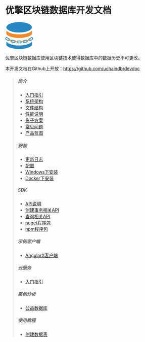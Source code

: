 # 优擎区块链数据库开发文档

![Logo](images/logo.png "logo")  

优擎区块链数据库使用区块链技术使得数据库中的数据历史不可更改。

本开发文档在Github上开放：<https://github.com/uchaindb/devdoc>

<blockquote>

##### 简介
- [入门指引](?file=01-简介/1-入门指引 "入门指引")
- [系统架构](?file=01-简介/2-系统架构 "系统架构")
- [文件结构](?file=01-简介/3-文件结构 "文件结构")
- [性能说明](?file=01-简介/4-性能说明 "性能说明")
- [影子方案](?file=01-简介/5-影子方案 "影子方案")
- [常见问题](?file=01-简介/6-常见问题 "常见问题")
- [产品蓝图](?file=01-简介/7-产品蓝图 "产品蓝图")

##### 安装
- [更新日志](?file=02-安装/1-更新日志 "更新日志")
- [配置](?file=02-安装/2-配置 "配置")
- [Windows下安装](?file=02-安装/3-Windows下安装 "Windows下安装")
- [Docker下安装](?file=02-安装/4-Docker下安装 "Docker下安装")

##### SDK
- [API说明](?file=03-SDK/01-API说明 "API说明")
- [创建事务相关API](?file=03-SDK/02-创建事务相关API "创建事务相关API")
- [查询相关API](?file=03-SDK/03-查询相关API "查询相关API")
- [nuget程序包](?file=03-SDK/11-nuget程序包 "nuget程序包")
- [npm程序包](?file=03-SDK/12-npm程序包 "npm程序包")

##### 示例客户端
- [AngularX客户端](?file=04-示例客户端/1-AngularX客户端 "AngularX客户端")

##### 云服务
- [入门指引](?file=05-云服务/1-入门指引 "入门指引")

##### 案例分析
- [公益数据库](?file=08-案例分析/1-公益数据库 "公益数据库")

##### 使用教程
- [创建数据表](?file=09-使用教程/01-创建数据表 "创建数据表")

</blockquote>
